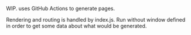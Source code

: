 WIP. uses GitHub Actions to generate pages.

Rendering and routing is handled by index.js. Run without window defined in
order to get some data about what would be generated.
